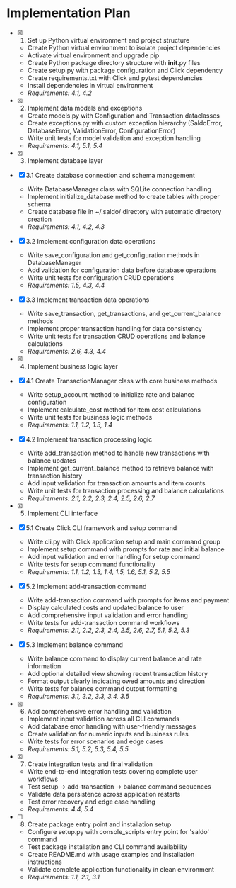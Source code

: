 # Implementation Plan

- [x] 1. Set up Python virtual environment and project structure

  - Create Python virtual environment to isolate project dependencies
  - Activate virtual environment and upgrade pip
  - Create Python package directory structure with **init**.py files
  - Create setup.py with package configuration and Click dependency
  - Create requirements.txt with Click and pytest dependencies
  - Install dependencies in virtual environment
  - _Requirements: 4.1, 4.2_

- [x] 2. Implement data models and exceptions

  - Create models.py with Configuration and Transaction dataclasses
  - Create exceptions.py with custom exception hierarchy (SaldoError, DatabaseError, ValidationError, ConfigurationError)
  - Write unit tests for model validation and exception handling
  - _Requirements: 4.1, 5.1, 5.4_

- [x] 3. Implement database layer
- [x] 3.1 Create database connection and schema management

  - Write DatabaseManager class with SQLite connection handling
  - Implement initialize_database method to create tables with proper schema
  - Create database file in ~/.saldo/ directory with automatic directory creation
  - _Requirements: 4.1, 4.2, 4.3_

- [x] 3.2 Implement configuration data operations

  - Write save_configuration and get_configuration methods in DatabaseManager
  - Add validation for configuration data before database operations
  - Write unit tests for configuration CRUD operations
  - _Requirements: 1.5, 4.3, 4.4_

- [x] 3.3 Implement transaction data operations

  - Write save_transaction, get_transactions, and get_current_balance methods
  - Implement proper transaction handling for data consistency
  - Write unit tests for transaction CRUD operations and balance calculations
  - _Requirements: 2.6, 4.3, 4.4_

- [x] 4. Implement business logic layer
- [x] 4.1 Create TransactionManager class with core business methods

  - Write setup_account method to initialize rate and balance configuration
  - Implement calculate_cost method for item cost calculations
  - Write unit tests for business logic methods
  - _Requirements: 1.1, 1.2, 1.3, 1.4_

- [x] 4.2 Implement transaction processing logic

  - Write add_transaction method to handle new transactions with balance updates
  - Implement get_current_balance method to retrieve balance with transaction history
  - Add input validation for transaction amounts and item counts
  - Write unit tests for transaction processing and balance calculations
  - _Requirements: 2.1, 2.2, 2.3, 2.4, 2.5, 2.6, 2.7_

- [x] 5. Implement CLI interface
- [x] 5.1 Create Click CLI framework and setup command

  - Write cli.py with Click application setup and main command group
  - Implement setup command with prompts for rate and initial balance
  - Add input validation and error handling for setup command
  - Write tests for setup command functionality
  - _Requirements: 1.1, 1.2, 1.3, 1.4, 1.5, 1.6, 5.1, 5.2, 5.5_

- [x] 5.2 Implement add-transaction command

  - Write add-transaction command with prompts for items and payment
  - Display calculated costs and updated balance to user
  - Add comprehensive input validation and error handling
  - Write tests for add-transaction command workflows
  - _Requirements: 2.1, 2.2, 2.3, 2.4, 2.5, 2.6, 2.7, 5.1, 5.2, 5.3_

- [x] 5.3 Implement balance command

  - Write balance command to display current balance and rate information
  - Add optional detailed view showing recent transaction history
  - Format output clearly indicating owed amounts and direction
  - Write tests for balance command output formatting
  - _Requirements: 3.1, 3.2, 3.3, 3.4, 3.5_

- [x] 6. Add comprehensive error handling and validation

  - Implement input validation across all CLI commands
  - Add database error handling with user-friendly messages
  - Create validation for numeric inputs and business rules
  - Write tests for error scenarios and edge cases
  - _Requirements: 5.1, 5.2, 5.3, 5.4, 5.5_

- [x] 7. Create integration tests and final validation

  - Write end-to-end integration tests covering complete user workflows
  - Test setup → add-transaction → balance command sequences
  - Validate data persistence across application restarts
  - Test error recovery and edge case handling
  - _Requirements: 4.4, 5.4_

- [ ] 8. Create package entry point and installation setup
  - Configure setup.py with console_scripts entry point for 'saldo' command
  - Test package installation and CLI command availability
  - Create README.md with usage examples and installation instructions
  - Validate complete application functionality in clean environment
  - _Requirements: 1.1, 2.1, 3.1_
